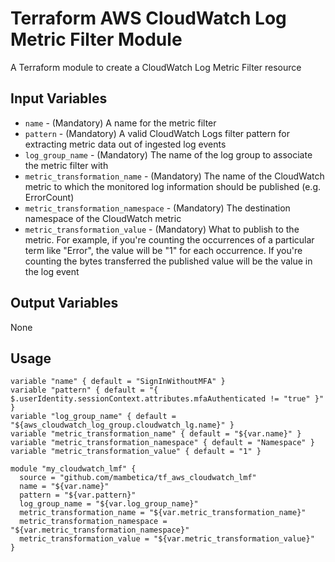 Terraform AWS CloudWatch Log Metric Filter Module
===========

A Terraform module to create a CloudWatch Log Metric Filter resource

Input Variables
---------------

- `name` - (Mandatory) A name for the metric filter
- `pattern` - (Mandatory) A valid CloudWatch Logs filter pattern for extracting metric data out of ingested log events
- `log_group_name` - (Mandatory) The name of the log group to associate the metric filter with
- `metric_transformation_name` - (Mandatory) The name of the CloudWatch metric to which the monitored log information should be published (e.g. ErrorCount)
- `metric_transformation_namespace` - (Mandatory) The destination namespace of the CloudWatch metric
- `metric_transformation_value` - (Mandatory) What to publish to the metric. For example, if you're counting the occurrences of a particular term like "Error", the value will be "1" for each occurrence. If you're counting the bytes transferred the published value will be the value in the log event

Output Variables
----------------

None

Usage
-----

```
variable "name" { default = "SignInWithoutMFA" }
variable "pattern" { default = "{ $.userIdentity.sessionContext.attributes.mfaAuthenticated != "true" }" }
variable "log_group_name" { default = "${aws_cloudwatch_log_group.cloudwatch_lg.name}" }
variable "metric_transformation_name" { default = "${var.name}" }
variable "metric_transformation_namespace" { default = "Namespace" }
variable "metric_transformation_value" { default = "1" }

module "my_cloudwatch_lmf" {
  source = "github.com/mambetica/tf_aws_cloudwatch_lmf"
  name = "${var.name}"
  pattern = "${var.pattern}"
  log_group_name = "${var.log_group_name}"
  metric_transformation_name = "${var.metric_transformation_name}"
  metric_transformation_namespace = "${var.metric_transformation_namespace}"
  metric_transformation_value = "${var.metric_transformation_value}"
}
```
